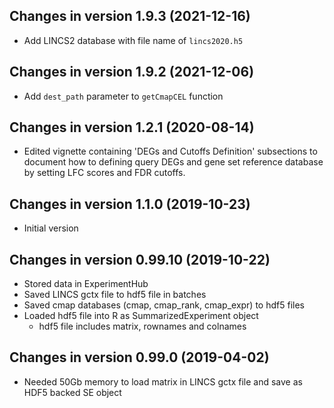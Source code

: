 ## Changes in version 1.9.3 (2021-12-16)
+ Add LINCS2 database with file name of `lincs2020.h5`

## Changes in version 1.9.2 (2021-12-06)
+ Add `dest_path` parameter to `getCmapCEL` function

## Changes in version 1.2.1 (2020-08-14)
+ Edited vignette containing 'DEGs and Cutoffs Definition' subsections to
document how to defining query DEGs and gene set reference database by setting
LFC scores and FDR cutoffs.

## Changes in version 1.1.0 (2019-10-23)
+ Initial version 

## Changes in version 0.99.10 (2019-10-22)
+ Stored data in ExperimentHub
+ Saved LINCS gctx file to hdf5 file in batches
+ Saved cmap databases (cmap, cmap_rank, cmap_expr) to hdf5 files
+ Loaded hdf5 file into R as SummarizedExperiment object
  - hdf5 file includes matrix, rownames and colnames

## Changes in version 0.99.0 (2019-04-02)
+ Needed 50Gb memory to load matrix in LINCS gctx file and save as HDF5 backed SE object
